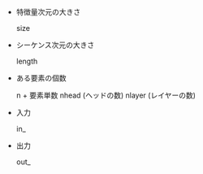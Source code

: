 - 特徴量次元の大きさ

    size
- シーケンス次元の大きさ

    length
- ある要素の個数

    n + 要素単数
    nhead (ヘッドの数)
    nlayer (レイヤーの数)
- 入力

    in_
- 出力

    out_